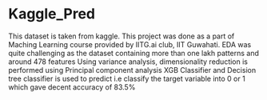 # Kaggle_Pred

This dataset is taken from kaggle. This project was done as a part of Maching Learning course provided by IITG.ai club, IIT Guwahati.
EDA was quite challenging as the dataset containing more than one lakh patterns and around 478 features
Using variance analysis, dimensionality reduction is performed using Principal component analysis
XGB Classifier and Decision tree classifier is used to predict i.e classify the target variable into 0 or 1 which gave decent accuracy of 83.5%
